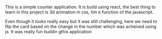 This is a simple counter application. It is build using react, the best thing to learn in this project is 3d animation in css, tim e function of the javascript.

Even though it looks really easy but it was still challenging, here we need to flip the card based on the change in the number which was acheived using js. It was really fun buildin gthis application
